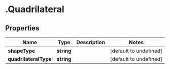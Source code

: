 # .Quadrilateral

## Properties

|Name | Type | Description | Notes|
|------------ | ------------- | ------------- | -------------|
|**shapeType** | **string** |  | [default to undefined]|
|**quadrilateralType** | **string** |  | [default to undefined]|



